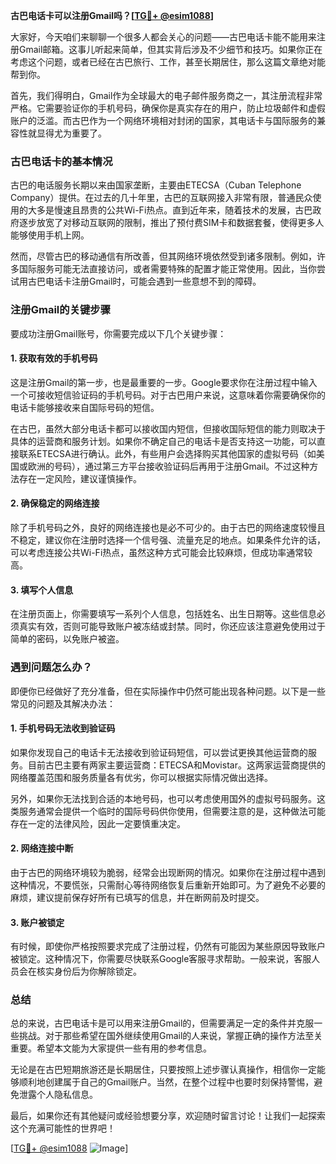 **古巴电话卡可以注册Gmail吗？[[TG💪+ @esim1088](https://t.me/s/esim1088)]**

大家好，今天咱们来聊聊一个很多人都会关心的问题——古巴电话卡能不能用来注册Gmail邮箱。这事儿听起来简单，但其实背后涉及不少细节和技巧。如果你正在考虑这个问题，或者已经在古巴旅行、工作，甚至长期居住，那么这篇文章绝对能帮到你。

首先，我们得明白，Gmail作为全球最大的电子邮件服务商之一，其注册流程非常严格。它需要验证你的手机号码，确保你是真实存在的用户，防止垃圾邮件和虚假账户的泛滥。而古巴作为一个网络环境相对封闭的国家，其电话卡与国际服务的兼容性就显得尤为重要了。

### 古巴电话卡的基本情况

古巴的电话服务长期以来由国家垄断，主要由ETECSA（Cuban Telephone Company）提供。在过去的几十年里，古巴的互联网接入非常有限，普通民众使用的大多是慢速且昂贵的公共Wi-Fi热点。直到近年来，随着技术的发展，古巴政府逐步放宽了对移动互联网的限制，推出了预付费SIM卡和数据套餐，使得更多人能够使用手机上网。

然而，尽管古巴的移动通信有所改善，但其网络环境依然受到诸多限制。例如，许多国际服务可能无法直接访问，或者需要特殊的配置才能正常使用。因此，当你尝试用古巴电话卡注册Gmail时，可能会遇到一些意想不到的障碍。

### 注册Gmail的关键步骤

要成功注册Gmail账号，你需要完成以下几个关键步骤：

#### 1. 获取有效的手机号码
这是注册Gmail的第一步，也是最重要的一步。Google要求你在注册过程中输入一个可接收短信验证码的手机号码。对于古巴用户来说，这意味着你需要确保你的电话卡能够接收来自国际号码的短信。

在古巴，虽然大部分电话卡都可以接收国内短信，但接收国际短信的能力则取决于具体的运营商和服务计划。如果你不确定自己的电话卡是否支持这一功能，可以直接联系ETECSA进行确认。此外，有些用户会选择购买其他国家的虚拟号码（如美国或欧洲的号码），通过第三方平台接收验证码后再用于注册Gmail。不过这种方法存在一定风险，建议谨慎操作。

#### 2. 确保稳定的网络连接
除了手机号码之外，良好的网络连接也是必不可少的。由于古巴的网络速度较慢且不稳定，建议你在注册时选择一个信号强、流量充足的地点。如果条件允许的话，可以考虑连接公共Wi-Fi热点，虽然这种方式可能会比较麻烦，但成功率通常较高。

#### 3. 填写个人信息
在注册页面上，你需要填写一系列个人信息，包括姓名、出生日期等。这些信息必须真实有效，否则可能导致账户被冻结或封禁。同时，你还应该注意避免使用过于简单的密码，以免账户被盗。

### 遇到问题怎么办？

即便你已经做好了充分准备，但在实际操作中仍然可能出现各种问题。以下是一些常见的问题及其解决办法：

#### 1. 手机号码无法收到验证码
如果你发现自己的电话卡无法接收到验证码短信，可以尝试更换其他运营商的服务。目前古巴主要有两家主要运营商：ETECSA和Movistar。这两家运营商提供的网络覆盖范围和服务质量各有优劣，你可以根据实际情况做出选择。

另外，如果你无法找到合适的本地号码，也可以考虑使用国外的虚拟号码服务。这类服务通常会提供一个临时的国际号码供你使用，但需要注意的是，这种做法可能存在一定的法律风险，因此一定要慎重决定。

#### 2. 网络连接中断
由于古巴的网络环境较为脆弱，经常会出现断网的情况。如果你在注册过程中遇到这种情况，不要慌张，只需耐心等待网络恢复后重新开始即可。为了避免不必要的麻烦，建议提前保存好所有已填写的信息，并在断网前及时提交。

#### 3. 账户被锁定
有时候，即使你严格按照要求完成了注册过程，仍然有可能因为某些原因导致账户被锁定。这种情况下，你需要尽快联系Google客服寻求帮助。一般来说，客服人员会在核实身份后为你解除锁定。

### 总结

总的来说，古巴电话卡是可以用来注册Gmail的，但需要满足一定的条件并克服一些挑战。对于那些希望在国外继续使用Gmail的人来说，掌握正确的操作方法至关重要。希望本文能为大家提供一些有用的参考信息。

无论是在古巴短期旅游还是长期居住，只要按照上述步骤认真操作，相信你一定能够顺利地创建属于自己的Gmail账户。当然，在整个过程中也要时刻保持警惕，避免泄露个人隐私信息。

最后，如果你还有其他疑问或经验想要分享，欢迎随时留言讨论！让我们一起探索这个充满可能性的世界吧！

[[TG💪+ @esim1088](https://t.me/s/esim1088) ![Image](https://i.postimg.cc/4NQfJmqS/Snipaste-2025-05-13-00-14-12.png)]